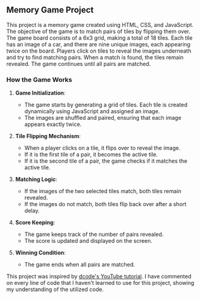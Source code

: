 ## Memory Game Project

This project is a memory game created using HTML, CSS, and JavaScript. The objective of the game is to match pairs of tiles by flipping them over. The game board consists of a 6x3 grid, making a total of 18 tiles. Each tile has an image of a car, and there are nine unique images, each appearing twice on the board. Players click on tiles to reveal the images underneath and try to find matching pairs. When a match is found, the tiles remain revealed. The game continues until all pairs are matched.

### How the Game Works

1. **Game Initialization**: 
   - The game starts by generating a grid of tiles. Each tile is created dynamically using JavaScript and assigned an image.
   - The images are shuffled and paired, ensuring that each image appears exactly twice.

2. **Tile Flipping Mechanism**:
   - When a player clicks on a tile, it flips over to reveal the image.
   - If it is the first tile of a pair, it becomes the active tile.
   - If it is the second tile of a pair, the game checks if it matches the active tile.

3. **Matching Logic**:
   - If the images of the two selected tiles match, both tiles remain revealed.
   - If the images do not match, both tiles flip back over after a short delay.

4. **Score Keeping**:
   - The game keeps track of the number of pairs revealed.
   - The score is updated and displayed on the screen.

5. **Winning Condition**:
   - The game ends when all pairs are matched.

This project was inspired by [dcode's YouTube tutorial](https://youtu.be/bznJPt4t_4s). I have commented on every line of code that I haven't learned to use for this project, showing my understanding of the utilized code.
